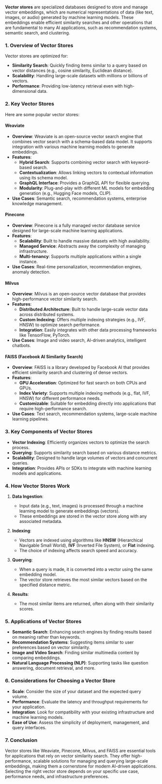 **Vector stores** are specialized databases designed to store and manage vector embeddings, which are numerical representations of data (like text, images, or audio) generated by machine learning models. These embeddings enable efficient similarity searches and other operations that are fundamental to many AI applications, such as recommendation systems, semantic search, and clustering.

### **1. Overview of Vector Stores**
Vector stores are optimized for:
- **Similarity Search**: Quickly finding items similar to a query based on vector distances (e.g., cosine similarity, Euclidean distance).
- **Scalability**: Handling large-scale datasets with millions or billions of vectors.
- **Performance**: Providing low-latency retrieval even with high-dimensional data.

### **2. Key Vector Stores**
Here are some popular vector stores:

#### **Weaviate**
- **Overview**: Weaviate is an open-source vector search engine that combines vector search with a schema-based data model. It supports integration with various machine learning models to generate embeddings.
- **Features**:
  - **Hybrid Search**: Supports combining vector search with keyword-based search.
  - **Contextualization**: Allows linking vectors to contextual information using its schema model.
  - **GraphQL Interface**: Provides a GraphQL API for flexible querying.
  - **Modularity**: Plug-and-play with different ML models for embedding generation (e.g., Hugging Face models, CLIP).
- **Use Cases**: Semantic search, recommendation systems, enterprise knowledge management.

#### **Pinecone**
- **Overview**: Pinecone is a fully managed vector database service designed for large-scale machine learning applications.
- **Features**:
  - **Scalability**: Built to handle massive datasets with high availability.
  - **Managed Service**: Abstracts away the complexity of managing infrastructure.
  - **Multi-tenancy**: Supports multiple applications within a single instance.
- **Use Cases**: Real-time personalization, recommendation engines, anomaly detection.

#### **Milvus**
- **Overview**: Milvus is an open-source vector database that provides high-performance vector similarity search.
- **Features**:
  - **Distributed Architecture**: Built to handle large-scale vector data across distributed systems.
  - **Custom Indexing**: Offers multiple indexing strategies (e.g., IVF, HNSW) to optimize search performance.
  - **Integration**: Easily integrates with other data processing frameworks like TensorFlow, PyTorch.
- **Use Cases**: Image and video search, AI-driven analytics, intelligent chatbots.

#### **FAISS (Facebook AI Similarity Search)**
- **Overview**: FAISS is a library developed by Facebook AI that provides efficient similarity search and clustering of dense vectors.
- **Features**:
  - **GPU Acceleration**: Optimized for fast search on both CPUs and GPUs.
  - **Index Variety**: Supports multiple indexing methods (e.g., flat, IVF, HNSW) for different performance needs.
  - **Customizable**: Suitable for embedding directly into applications that require high-performance search.
- **Use Cases**: Text search, recommendation systems, large-scale machine learning pipelines.

### **3. Key Components of Vector Stores**
- **Vector Indexing**: Efficiently organizes vectors to optimize the search process.
- **Querying**: Supports similarity search based on various distance metrics.
- **Scalability**: Designed to handle large volumes of vectors and concurrent queries.
- **Integration**: Provides APIs or SDKs to integrate with machine learning models and applications.

### **4. How Vector Stores Work**
1. **Data Ingestion**:
   - Input data (e.g., text, images) is processed through a machine learning model to generate embeddings (vectors).
   - These embeddings are stored in the vector store along with any associated metadata.

2. **Indexing**:
   - Vectors are indexed using algorithms like **HNSW** (Hierarchical Navigable Small World), **IVF** (Inverted File System), or **Flat** indexing.
   - The choice of indexing affects search speed and accuracy.

3. **Querying**:
   - When a query is made, it is converted into a vector using the same embedding model.
   - The vector store retrieves the most similar vectors based on the specified distance metric.

4. **Results**:
   - The most similar items are returned, often along with their similarity scores.

### **5. Applications of Vector Stores**
- **Semantic Search**: Enhancing search engines by finding results based on meaning rather than keywords.
- **Recommendation Systems**: Suggesting items similar to user preferences based on vector similarity.
- **Image and Video Search**: Finding similar multimedia content by comparing embeddings.
- **Natural Language Processing (NLP)**: Supporting tasks like question answering, document retrieval, and more.

### **6. Considerations for Choosing a Vector Store**
- **Scale**: Consider the size of your dataset and the expected query volume.
- **Performance**: Evaluate the latency and throughput requirements for your application.
- **Integration**: Look for compatibility with your existing infrastructure and machine learning models.
- **Ease of Use**: Assess the simplicity of deployment, management, and query interfaces.

### **7. Conclusion**
Vector stores like Weaviate, Pinecone, Milvus, and FAISS are essential tools for applications that rely on vector similarity search. They offer high-performance, scalable solutions for managing and querying large-scale embeddings, making them a cornerstone for modern AI-driven applications. Selecting the right vector store depends on your specific use case, performance needs, and infrastructure preferences.